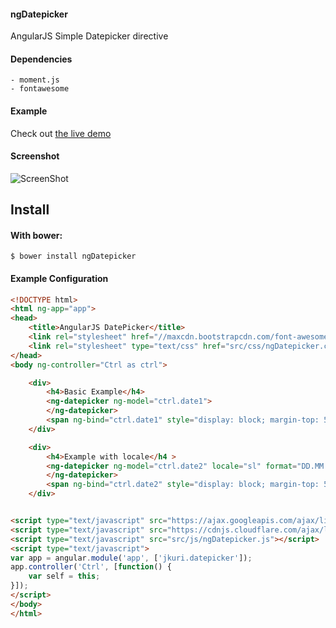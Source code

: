 #### ngDatepicker
AngularJS Simple Datepicker directive

#### Dependencies
    - moment.js
    - fontawesome

#### Example 

Check out [the live demo](http://demo.jankuri.com/ngDatepicker/)

#### Screenshot
![ScreenShot](https://raw.githubusercontent.com/jkuri/ngDatepicker/master/screenshot/ngDatepicker.png)

Install
-------

#### With bower:

    $ bower install ngDatepicker
    
#### Example Configuration
```html
<!DOCTYPE html>
<html ng-app="app">
<head>
	<title>AngularJS DatePicker</title>
	<link rel="stylesheet" href="//maxcdn.bootstrapcdn.com/font-awesome/4.3.0/css/font-awesome.min.css">
	<link rel="stylesheet" type="text/css" href="src/css/ngDatepicker.css">
</head>
<body ng-controller="Ctrl as ctrl">

	<div>
		<h4>Basic Example</h4>
		<ng-datepicker ng-model="ctrl.date1">
		</ng-datepicker>
		<span ng-bind="ctrl.date1" style="display: block; margin-top: 5px;"></span>
	</div>

	<div>
		<h4>Example with locale</h4	>
		<ng-datepicker ng-model="ctrl.date2" locale="sl" format="DD.MM.YYYY" view-format="Do MMMM YYYY">
		</ng-datepicker>
		<span ng-bind="ctrl.date2" style="display: block; margin-top: 5px;"></span>
	</div>


<script type="text/javascript" src="https://ajax.googleapis.com/ajax/libs/angularjs/1.4.0/angular.min.js"></script>
<script type="text/javascript" src="https://cdnjs.cloudflare.com/ajax/libs/moment.js/2.10.3/moment-with-locales.min.js"></script>
<script type="text/javascript" src="src/js/ngDatepicker.js"></script>
<script type="text/javascript">
var app = angular.module('app', ['jkuri.datepicker']);
app.controller('Ctrl', [function() {
	var self = this;
}]);
</script>
</body>
</html>
``` 

